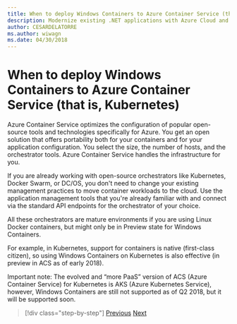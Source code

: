 ```yaml
---
title: When to deploy Windows Containers to Azure Container Service (that is, Kubernetes)
description: Modernize existing .NET applications with Azure Cloud and Windows containers | When to deploy Windows Containers to Azure Container Service (that is, Kubernetes)
author: CESARDELATORRE
ms.author: wiwagn
ms.date: 04/30/2018
---
```

# When to deploy Windows Containers to Azure Container Service (that is, Kubernetes)

Azure Container Service optimizes the configuration of popular open-source tools and technologies specifically for Azure. You get an open solution that offers portability both for your containers and for your application configuration. You select the size, the number of hosts, and the orchestrator tools. Azure Container Service handles the infrastructure for you.

If you are already working with open-source orchestrators like Kubernetes, Docker Swarm, or DC/OS, you don't need to change your existing management practices to move container workloads to the cloud. Use the application management tools that you're already familiar with and connect via the standard API endpoints for the orchestrator of your choice.

All these orchestrators are mature environments if you are using Linux Docker containers, but might only be in Preview state for Windows Containers.

For example, in Kubernetes, support for containers is native (first-class citizen), so using Windows Containers on Kubernetes is also effective (in preview in ACS as of early 2018).

Important note: The evolved and “more PaaS” version of ACS (Azure Container Service) for Kubernetes is AKS (Azure Kubernetes Service), however, Windows Containers are still not supported as of Q2 2018, but it will be supported soon.

> [!div  class="step-by-step"]
> [Previous](when-to-deploy-windows-containers-to-service-fabric.md)
> [Next](choosing-azure-compute-options-for-container-based-applications.md)
